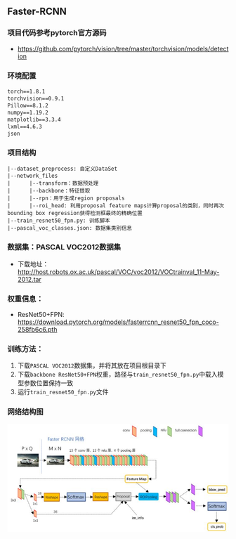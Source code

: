 ## Faster-RCNN

### 项目代码参考pytorch官方源码
- https://github.com/pytorch/vision/tree/master/torchvision/models/detection

### 环境配置
```
torch==1.8.1
torchvision==0.9.1
Pillow==8.1.2
numpy==1.19.2
matplotlib==3.3.4
lxml==4.6.3
json
```

### 项目结构
```
|--dataset_preprocess: 自定义DataSet
|--network_files
|      |--transform：数据预处理
|      |--backbone：特征提取
|      |--rpn：用于生成region proposals
|      |--roi_head: 利用proposal feature maps计算proposal的类别，同时再次bounding box regression获得检测框最终的精确位置
|--train_resnet50_fpn.py: 训练脚本
|--pascal_voc_classes.json: 数据集类别信息
```

### 数据集：PASCAL VOC2012数据集
- 下载地址：http://host.robots.ox.ac.uk/pascal/VOC/voc2012/VOCtrainval_11-May-2012.tar

### 权重信息：
- ResNet50+FPN: https://download.pytorch.org/models/fasterrcnn_resnet50_fpn_coco-258fb6c6.pth

### 训练方法：
1. 下载`PASCAL VOC2012`数据集，并将其放在项目根目录下
2. 下载`backbone ResNet50+FPN`权重，路径与`train_resnet50_fpn.py`中载入模型参数位置保持一致
3. 运行`train_resnet50_fpn.py`文件

### 网络结构图
![](faster_rcnn.jpg)